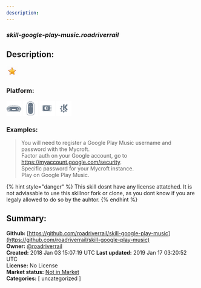 ```yaml
---
description: 
---
```


### _skill-google-play-music.roadriverrail_  
## Description:  
  
![](../.gitbook/assets/star.png)  
### Platform:  
 ![Mark I](../.gitbook/assets/mark-1-icon.png)  ![Mark II](../.gitbook/assets/mark-2-icon.png)  ![Picroft](../.gitbook/assets/picroft-icon.png)  ![plasmoid](../.gitbook/assets/kde.png)   
### Examples:  
> You will need to register a Google Play Music username and password with the Mycroft.  
> Factor auth on your Google account, go to https://myaccount.google.com/security.  
> Specific password for your Mycroft instance.  
> Play <station> on Google Play Music.  
  
{% hint style="danger" %}
This skill dosnt have any license attatched. It is not adviasable to use this skillnor fork or clone, as you dont know if you are legaly allowed to do so by the auhtor.
{% endhint %}
  
## Summary:  
**Github:** [https://github.com/roadriverrail/skill-google-play-music](https://github.com/roadriverrail/skill-google-play-music)  
**Owner:** [@roadriverrail](https://github.com/roadriverrail)  
**Created:** 2018 Jan 03 15:07:19 UTC  **Last updated:** 2019 Jan 17 03:20:52 UTC  
**License:** No License  
**Market status:** [Not in Market](https://market.mycroft.ai/skill/)  
**Categories:** [ uncategorized ]   
